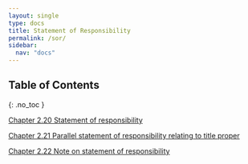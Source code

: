 ```yaml
---
layout: single
type: docs
title: Statement of Responsibility
permalink: /sor/
sidebar:
  nav: "docs"
---
```


## Table of Contents
{: .no_toc }

[Chapter 2.20 Statement of responsibility](/DCRMR/books/sor/Statement-of-responsibility/)

[Chapter 2.21 Parallel statement of responsibility relating to title proper](/DCRMR/books/sor/Parallel-statement-of-responsibility-relating-to-title-proper/)

[Chapter 2.22 Note on statement of responsibility](/DCRMR/books/sor/Note-on-statement-of-responsibility/)
